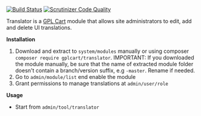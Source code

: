 [![Build Status](https://scrutinizer-ci.com/g/gplcart/translator/badges/build.png?b=master)](https://scrutinizer-ci.com/g/gplcart/translator/build-status/master)
[![Scrutinizer Code Quality](https://scrutinizer-ci.com/g/gplcart/translator/badges/quality-score.png?b=master)](https://scrutinizer-ci.com/g/gplcart/translator/?branch=master)

Translator is a [GPL Cart](https://github.com/gplcart/gplcart) module that allows site administrators to edit, add and delete UI translations.


**Installation**

1. Download and extract to `system/modules` manually or using composer `composer require gplcart/translator`. IMPORTANT: If you downloaded the module manually, be sure that the name of extracted module folder doesn't contain a branch/version suffix, e.g `-master`. Rename if needed.
2. Go to `admin/module/list` end enable the module
3. Grant permissions to manage translations at `admin/user/role`

**Usage**

- Start from `admin/tool/translator`